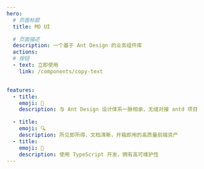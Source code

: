 ```yaml
---
hero: 
  # 页面标题
  title: MO UI

  # 页面描述
  description: 一个基于 Ant Design 的业务组件库
  actions: 
  # 按钮 
  - text: 立即使用
    link: /components/copy-text


features:
  - title: 
    emoji: 💎
    description: 与 Ant Design 设计体系一脉相承，无缝对接 antd 项目

  - title: 
    emoji: 🔍
    description: 所见即所得，文档清晰，开箱即用的高质量前端资产
  - title: 
    emoji: 🚀
    description: 使用 TypeScript 开发，拥有高可维护性
---
```



